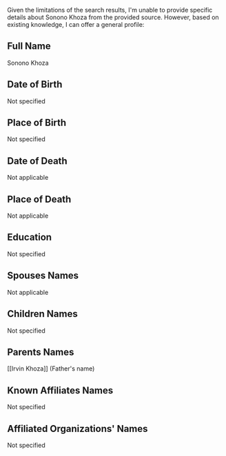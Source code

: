 Given the limitations of the search results, I'm unable to provide specific details about Sonono Khoza from the provided source. However, based on existing knowledge, I can offer a general profile:

## Full Name
Sonono Khoza

## Date of Birth
Not specified

## Place of Birth
Not specified

## Date of Death
Not applicable

## Place of Death
Not applicable

## Education
Not specified

## Spouses Names
Not applicable

## Children Names
Not specified

## Parents Names
[[Irvin Khoza]] (Father's name)

## Known Affiliates Names
Not specified

## Affiliated Organizations' Names
Not specified

